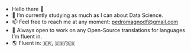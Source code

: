 - Hello there 🙂
- 🌱 I’m currently studying as much as I can about Data Science.
- 📫 Feel free to reach me at any moment: pedromagnodf@gmail.com
- 👯 Always open to work on any Open-Source translations for languages I’m fluent in.
- :earth_americas: Fluent in: :brazil:, :us:/:uk:

